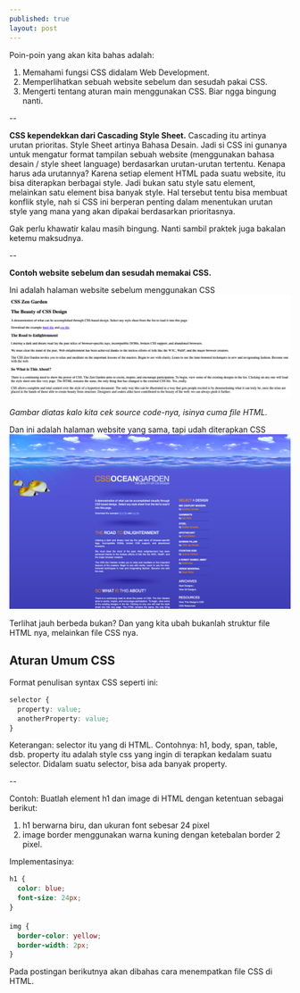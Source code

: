 ```yaml
---
published: true
layout: post
---
```


Poin-poin yang akan kita bahas adalah:
1. Memahami fungsi CSS didalam Web Development.
2. Memperlihatkan sebuah website sebelum dan sesudah pakai CSS.
3. Mengerti tentang aturan main menggunakan CSS. Biar ngga bingung nanti.

--

**CSS kependekkan dari Cascading Style Sheet.**
Cascading itu artinya urutan prioritas. Style Sheet artinya Bahasa Desain. Jadi si CSS ini gunanya untuk mengatur format tampilan sebuah website (menggunakan bahasa desain / style sheet language) berdasarkan urutan-urutan tertentu. Kenapa harus ada urutannya? Karena setiap element HTML pada suatu website, itu bisa diterapkan berbagai style. Jadi bukan satu style satu element, melainkan satu element bisa banyak style. Hal tersebut tentu bisa membuat konflik style, nah si CSS ini berperan penting dalam menentukan urutan style yang mana yang akan dipakai berdasarkan prioritasnya. 

Gak perlu khawatir kalau masih bingung. Nanti sambil praktek juga bakalan ketemu maksudnya. 

--

**Contoh website sebelum dan sesudah memakai CSS.**

Ini adalah halaman website sebelum menggunakan CSS
![HTML Page](/images/html.png "Halaman HTML only")

_Gambar diatas kalo kita cek source code-nya, isinya cuma file HTML._

Dan ini adalah halaman website yang sama, tapi udah diterapkan CSS
![CSS Page](/images/css.png "Halaman HTML yang sudah di format menggunakan CSS")

Terlihat jauh berbeda bukan? Dan yang kita ubah bukanlah struktur file HTML nya, melainkan file CSS nya. 


## Aturan Umum CSS ##

Format penulisan syntax CSS seperti ini:

```CSS
selector {
  property: value;
  anotherProperty: value;
}
```

Keterangan:
selector itu yang di HTML. Contohnya: h1, body, span, table, dsb.
property itu adalah style css yang ingin di terapkan kedalam suatu selector. Didalam suatu selector, bisa ada banyak property. 

--

Contoh:
Buatlah element h1 dan image di HTML dengan ketentuan sebagai berikut:
1. h1 berwarna biru, dan ukuran font sebesar 24 pixel
2. image border menggunakan warna kuning dengan ketebalan border 2 pixel.

Implementasinya:
```css
h1 {
  color: blue;
  font-size: 24px;
}

img {
  border-color: yellow;
  border-width: 2px;
}
```

Pada postingan berikutnya akan dibahas cara menempatkan file CSS di HTML.

  
 

